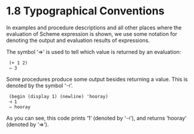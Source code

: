 1.8 Typographical Conventions
=============================

In examples and procedure descriptions and all other places where the
evaluation of Scheme expression is shown, we use some notation for
denoting the output and evaluation results of expressions.

   The symbol ‘⇒’ is used to tell which value is returned by an
evaluation:

     (+ 1 2)
     ⇒ 3

   Some procedures produce some output besides returning a value.  This
is denoted by the symbol ‘⊣’.

     (begin (display 1) (newline) 'hooray)
     ⊣ 1
     ⇒ hooray

   As you can see, this code prints ‘1’ (denoted by ‘⊣’), and returns
‘hooray’ (denoted by ‘⇒’).

